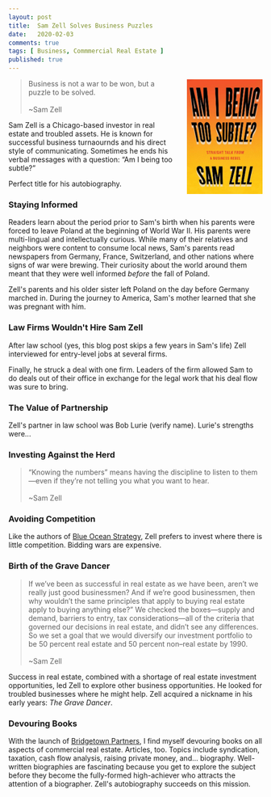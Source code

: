 ```yaml
---
layout: post
title:  Sam Zell Solves Business Puzzles
date:   2020-02-03
comments: true
tags: [ Business, Commmercial Real Estate ]
published: true
---
```

<img style="margin-left:20px" src="/images/sam_zell_am_i_being_too_subtle.jpg" width="150" align="right" alt="Sam Zell - Am I Being Too Subtle" title="Sam Zell - Am I Being Too Subtle" /> 
 
>Business is not a war to be won, but a puzzle to be solved.<br/>&nbsp;<br/>~Sam Zell

Sam Zell is a Chicago-based investor in real estate and troubled assets. He is known for successful business turnaournds and his direct style of communicating. Sometimes he ends his verbal messages with a question: “Am I being too subtle?” 

Perfect title for his autobiography.

<!--more-->

### Staying Informed

Readers learn about the period prior to Sam's birth when his parents were forced to leave Poland at the beginning of World War II. His parents were multi-lingual and intellectually curious. While many of their relatives and neighbors were content to consume local news, Sam's parents read newspapers from Germany, France, Switzerland, and other nations where signs of war were brewing. Their curiosity about the world around them meant that they were well informed _before_ the fall of Poland. 

Zell's parents and his older sister left Poland on the day before Germany marched in. During the journey to America, Sam's mother learned that she was pregnant with him.

### Law Firms Wouldn't Hire Sam Zell

After law school (yes, this blog post skips a few years in Sam's life) Zell interviewed for entry-level jobs at several firms. 

Finally, he struck a deal with one firm. Leaders of the firm allowed Sam to do deals out of their office in exchange for the legal work that his deal flow was sure to bring.


### The Value of Partnership

Zell's partner in law school was Bob Lurie (verify name). Lurie's strengths were...


### Investing Against the Herd

>“Knowing the numbers” means having the discipline to listen to them—even if they’re not telling you what you want to hear.<br/>&nbsp;<br/>~Sam Zell


### Avoiding Competition

Like the authors of [Blue Ocean Strategy](/blog/2012/11/10/make-your-competition-irrelevant/), Zell prefers to invest where there is little competition. Bidding wars are expensive.


### Birth of the Grave Dancer

>If we’ve been as successful in real estate as we have been, aren’t we really just good businessmen? And if we’re good businessmen, then why wouldn’t the same principles that apply to buying real estate apply to buying anything else?” We checked the boxes—supply and demand, barriers to entry, tax considerations—all of the criteria that governed our decisions in real estate, and didn’t see any differences. So we set a goal that we would diversify our investment portfolio to be 50 percent real estate and 50 percent non–real estate by 1990.<br/>&nbsp;<br/>~Sam Zell

Success in real estate, combined with a shortage of real estate investment opportunities, led Zell to explore other business opportunities. He looked for troubled businesses where he might help. Zell acquired a nickname in his early years: _The Grave Dancer_.


### Devouring Books

With the launch of [Bridgetown Partners](https://bridgetownpartners.com), I find myself devouring books on all aspects of commercial real estate. Articles, too. Topics include syndication, taxation, cash flow analysis, raising private money, and... biography. Well-written biographies are fascinating because you get to explore the subject before they become the fully-formed high-achiever who attracts the attention of a biographer. Zell's autobiography succeeds on this mission.


